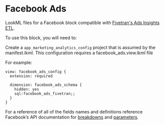 # Facebook Ads

LookML files for a Facebook block compatible with [Fivetran's Ads Insights ETL](https://fivetran.com/docs/applications/facebook-ads-insights).

To use this block, you will need to:

Create a `app_marketing_analytics_config` project that is assumed by the manifest.lkml. This configuration requires a facebook_ads.view.lkml file

For example:

```LookML
view: facebook_ads_config {
  extension: required

  dimension: facebook_ads_schema {
    hidden: yes
    sql:facebook_ads_fivetran;;
  }
}
```

For a reference of all of the fields names and definitions reference Facebook’s API documentation for [breakdowns](https://developers.facebook.com/docs/marketing-api/insights/breakdowns) and [parameters](https://developers.facebook.com/docs/marketing-api/insights/parameters).
